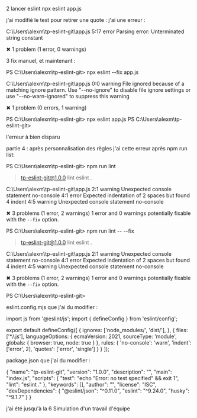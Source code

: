 2 lancer eslint
npx eslint app.js

j'ai modifié le test pour retirer une quote : j'ai une erreur : 

C:\Users\alexm\tp-eslint-git\app.js
  5:17  error  Parsing error: Unterminated string constant      

✖ 1 problem (1 error, 0 warnings)

3 fix manuel, et maintenant : 

PS C:\Users\alexm\tp-eslint-git> npx eslint --fix app.js

C:\Users\alexm\tp-eslint-git\app.js
  0:0  warning  File ignored because of a matching ignore pattern. Use "--no-ignore" to disable file ignore settings or use "--no-warn-ignored" to suppress this warning

✖ 1 problem (0 errors, 1 warning)

PS C:\Users\alexm\tp-eslint-git> npx eslint app.js
PS C:\Users\alexm\tp-eslint-git>

l'erreur à bien disparu

partie 4 : après personnalisation des règles j'ai cette erreur après npm run list: 

PS C:\Users\alexm\tp-eslint-git> npm run lint

> tp-eslint-git@1.0.0 lint
> eslint .


C:\Users\alexm\tp-eslint-git\app.js
  2:1  warning  Unexpected console statement                  no-console
  4:1  error    Expected indentation of 2 spaces but found 4  indent
  4:5  warning  Unexpected console statement                  no-console

✖ 3 problems (1 error, 2 warnings)
  1 error and 0 warnings potentially fixable with the `--fix` option.

PS C:\Users\alexm\tp-eslint-git> npm run lint -- --fix
   
> tp-eslint-git@1.0.0 lint
> eslint .


C:\Users\alexm\tp-eslint-git\app.js
  2:1  warning  Unexpected console statement                  no-console
  4:1  error    Expected indentation of 2 spaces but found 4  indent
  4:5  warning  Unexpected console statement                  no-console

✖ 3 problems (1 error, 2 warnings)
  1 error and 0 warnings potentially fixable with the `--fix` option.

PS C:\Users\alexm\tp-eslint-git> 


eslint.config.mjs que j'ai du modifier : 

import js from '@eslint/js';
import { defineConfig } from 'eslint/config';

export default defineConfig([
  {
    ignores: ['node_modules/', 'dist/'], 
  },
  {
    files: ['*/.js'],
    languageOptions: {
      ecmaVersion: 2021,
      sourceType: 'module',
      globals: {
        browser: true,
        node: true
      }
    },
    rules: {
      'no-console': 'warn',
      'indent': ['error', 2],
      'quotes': ['error', 'single']
    }
  }
]);

package.json que j'ai du modifier :

{
  "name": "tp-eslint-git",
  "version": "1.0.0",
  "description": "",
  "main": "index.js",
  "scripts": {
    "test": "echo \"Error: no test specified\" && exit 1",
    "lint": "eslint ."
  },
  "keywords": [],
  "author": "",
  "license": "ISC",
  "devDependencies": {
    "@eslint/json": "^0.11.0",
    "eslint": "^9.24.0",
    "husky": "^9.1.7"
  }
}

j'ai été jusqu'à la 6 Simulation d'un travail d'équipe